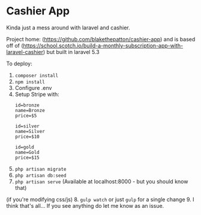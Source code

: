 # Cashier App

Kinda just a mess around with laravel and cashier. 

Project home: (https://github.com/blakethepatton/cashier-app) and is based off of (https://school.scotch.io/build-a-monthly-subscription-app-with-laravel-cashier) but built in laravel 5.3

To deploy:

1. `composer install`
2. `npm install`
3. Configure .env
4. Setup Stripe with:
	```
	id=bronze
	name=Bronze
	price=$5

	id=silver
	name=Silver
	price=$10

	id=gold
	name=Gold
	price=$15
	```
5. `php artisan migrate`
6. `php artisan db:seed`
7. `php artisan serve` (Available at localhost:8000 - but you should know that)

(if you're modifying css/js)
8. `gulp watch` or just `gulp` for a single change
9. I think that's all... If you see anything do let me know as an issue.


